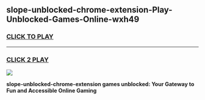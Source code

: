 
## slope-unblocked-chrome-extension-Play-Unblocked-Games-Online-wxh49
<h3>
<a href="https://premium76.site?title=slope-unblocked-chrome-extension&ref=25A">CLICK TO PLAY</a></h3>
<hr>

<h3>
<a href="https://premium76.site?title=slope-unblocked-chrome-extension&ref=25A">CLICK 2 PLAY</a>
  
</h3>

<a href="https://premium76.site?title=slope-unblocked-chrome-extension&ref=25A"><img src="https://clearcache.store/games.png"></a>


**slope-unblocked-chrome-extension games unblocked: Your Gateway to Fun and Accessible Online Gaming**
